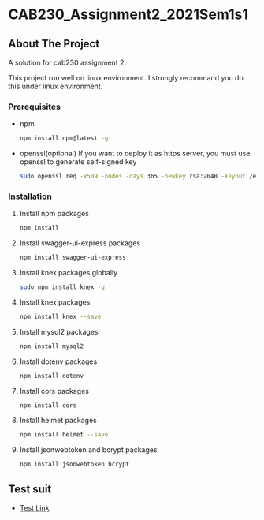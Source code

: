 # CAB230_Assignment2_2021Sem1s1


<!-- ABOUT THE PROJECT -->
## About The Project
A solution for cab230 assignment 2.

This project run well on linux environment. I strongly recommand you do this under linux environment.

### Prerequisites

* npm
  ```sh
  npm install npm@latest -g
  ```
* openssl(optional) If you want to deploy it as https server, you must use openssl to generate self-signed key
  ```sh
  sudo openssl req -x509 -nodes -days 365 -newkey rsa:2048 -keyout /etc/ssl/private/node-selfsigned.key -out /etc/ssl/certs/node-selfsigned.crt
  ```
  
### Installation
1. Install npm packages
   ```sh
   npm install
    ```
2. Install  swagger-ui-express packages
   ```sh
   npm install swagger-ui-express
    ```
3. Install knex packages globally
   ```sh
   sudo npm install knex -g 
   ```
4. Install knex packages 
   ```sh
   npm install knex --save
   ```
5. Install mysql2 packages
   ```sh
   npm install mysql2
   ```
6. Install dotenv packages
   ```sh
   npm install dotenv
   ```
7. Install cors packages
   ```sh
   npm install cors
   ```
8. Install helmet packages
   ```sh
   npm install helmet --save
   ```
9. Install jsonwebtoken and bcrypt packages
   ```sh
   npm install jsonwebtoken bcrypt
   ```
   
 ## Test suit
 * [Test Link](https://github.com/chadggay/happinessapi-tests)
